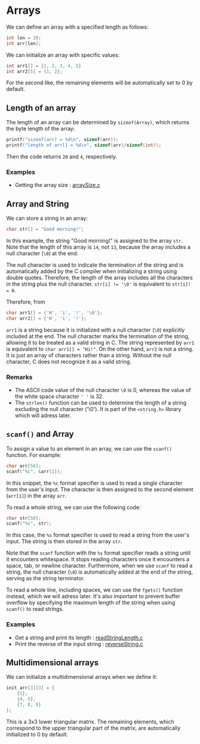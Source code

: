 # Arrays

We can define an array with a specified length as follows:
```C
int len = 20;
int arr[len];
```
We can initialize an array with specific values:
```C
int arr1[] = {1, 2, 3, 4, 5}
int arr2[5] = {1, 2};
``` 
For the second like, the remaining elements will be automatically set to 0 by default.

## Length of an array 

The length of an array can be determined by `sizeof(Array)`, which returns the byte length of the array:
```C
printf("sizeof(arr) = %d\n", sizeof(arr));
printf("length of arr[] = %d\n", sizeof(arr)/sizeof(int));
```
Then the code returns `20` and `4`, respectively.

### Examples
* Getting the array size : [arraySize.c](arraySize.c)

## Array and String

We can store a string in an array:
```C
char str[] = "Good morning!";
```
In this example, the string "Good morning!" is assigned to the array `str`. Note that the length of this array is `14`, not `13`, because the array includes a null character (`\0`) at the end.

The null character is used to indicate the termination of the string and is automatically added by the C compiler when initializing a string using double quotes. Therefore, the length of the array includes all the characters in the string plus the null character. `str[i] != '\0'` is equivalent to `str[i]! = 0`.

Therefore, from 
```C
char arr1[] = {'H', 'i', '!', '\0'};
char arr2[] = {'H', 'i', '!'};
```
`arr1` is a string because it is initialized with a null character (`\0`) explicitly included at the end. The null character marks the termination of the string, allowing it to be treated as a valid string in C. The string represented by `arr1` is equivalent to `char arr1[] = "Hi!"`. On the other hand, `arr2` is not a string. It is just an array of characters rather than a string. Without the null character, C does not recognize it as a valid string.

### Remarks
* The ASCII code value of the null character `\0` is 0, whereas the value of the white space character `' '` is 32.
* The `strlen()` function can be used to determine the length of a string excluding the null character ('\0'). It is part of the `<string.h>` library which will adress later.

## `scanf()` and Array

To assign a value to an element in an array, we can use the `scanf()` function. For example:
```C
char arr[50];
scanf("%c", &arr[1]);
```
In this snippet, the `%c` format specifier is used to read a single character from the user's input. The character is then assigned to the second element (`arr[1]`) in the array `arr`.

To read a whole string, we can use the following code:
```C
char str[50];
scanf("%s", str);
```
In this case, the `%s` format specifier is used to read a string from the user's input. The string is then stored in the array `str`.

Note that the `scanf` function with the `%s` format specifier reads a string until it encounters whitespace. It stops reading characters once it encounters a space, tab, or newline character. Furthermore, when we use `scanf` to read a string, the null character (`\0`) is automatically added at the end of the string, serving as the string terminator.

To read a whole line, including spaces, we can use the `fgets()` function instead, which we will adress later. It's also important to prevent buffer overflow by specifying the maximum length of the string when using `scanf()` to read strings.

### Examples
* Get a string and print its length : [readStringLength.c](readStringLength.c)
* Print the reverse of the input string : [reverseString.c](reverseString.c)

## Multidimensional arrays

We can initialize a multidimensional arrays when we define it:
```C
init arr[3][3] = {
    {1},
    {4, 5},
    {7, 8, 9}
};
```
This is a 3x3 lower triangular matrix. The remaining elements, which correspond to the upper triangular part of the matrix, are automatically initialized to 0 by default.